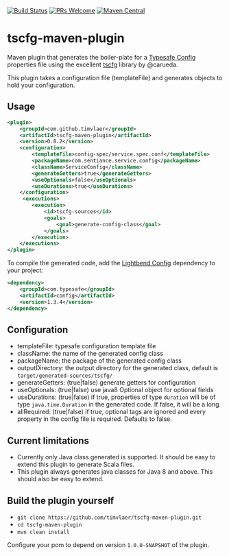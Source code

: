 [![Build Status](https://www.travis-ci.org/timvlaer/tscfg-maven-plugin.svg?branch=master)](https://www.travis-ci.org/timvlaer/tscfg-maven-plugin)
[![PRs Welcome](https://img.shields.io/badge/PRs-welcome-brightgreen.svg?style=flat-square)](http://makeapullrequest.com)
[![Maven Central](https://maven-badges.herokuapp.com/maven-central/com.github.timvlaer/tscfg-maven-plugin/badge.svg)](https://maven-badges.herokuapp.com/maven-central/com.github.timvlaer/tscfg-maven-plugin)

# tscfg-maven-plugin

Maven plugin that generates the boiler-plate for a [Typesafe Config](https://github.com/typesafehub/config) properties file
using the excellent [tscfg](https://github.com/carueda/tscfg) library by @carueda.

This plugin takes a configuration file (templateFile) and generates objects to hold your configuration.

## Usage
```xml
<plugin>
    <groupId>com.github.timvlaer</groupId>
    <artifactId>tscfg-maven-plugin</artifactId>
    <version>0.8.2</version>
    <configuration>
        <templateFile>config-spec/service.spec.conf</templateFile>
        <packageName>com.sentiance.service.config</packageName>
        <className>ServiceConfig</className>
        <generateGetters>true</generateGetters>
        <useOptionals>false</useOptionals>
        <useDurations>true</useDurations>
    </configuration>
     <executions>
        <execution>
            <id>tscfg-sources</id>
            <goals>
                <goal>generate-config-class</goal>
            </goals>
        </execution>
    </executions>
</plugin>
```

To compile the generated code, add the [Lightbend Config](https://github.com/lightbend/config) dependency to your project:
```xml
<dependency>
    <groupId>com.typesafe</groupId>
    <artifactId>config</artifactId>
    <version>1.3.4</version>
</dependency>
```

## Configuration
* templateFile: typesafe configuration template file
* className: the name of the generated config class 
* packageName: the package of the generated config class
* outputDirectory: the output directory for the generated class, default is `target/generated-sources/tscfg/`
* generateGetters: (true|false) generate getters for configuration
* useOptionals: (true|false) use java8 Optional object for optional fields
* useDurations: (true|false) if true, properties of type `duration` will be of type `java.time.Duration` in the generated code. If false, it will be a long.
* allRequired: (true|false) if true, optional tags are ignored and every property in the config file is required. Defaults to false.

## Current limitations
* Currently only Java class generated is supported. It should be easy to extend this plugin to generate Scala files.
* This plugin always generates java classes for Java 8 and above. This should also be easy to extend.   

## Build the plugin yourself
* `git clone https://github.com/timvlaer/tscfg-maven-plugin.git`
* `cd tscfg-maven-plugin`
* `mvn clean install`

Configure your pom to depend on version `1.0.0-SNAPSHOT` of the plugin.
